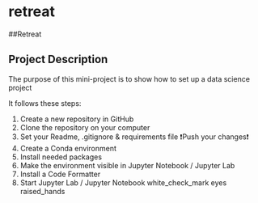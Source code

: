 # retreat

##Retreat
## Project Description
The purpose of this mini-project is to show how to set up a data science project

It follows these steps: 
1. Create a new repository in GitHub
2. Clone the repository on your computer
3. Set your Readme, .gitignore & requirements file
    ❗️Push your changes❗️
4. Create a Conda environment
5. Install needed packages
6. Make the environment visible in Jupyter Notebook / Jupyter Lab
7. Install a Code Formatter
8. Start Jupyter Lab / Jupyter Notebook
white_check_mark
eyes
raised_hands












